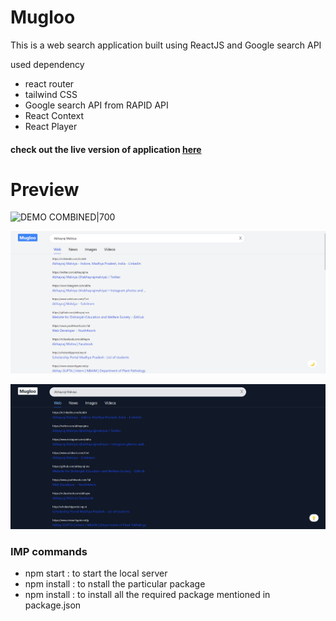 # Mugloo
This is a web search application built using ReactJS and Google search API

used dependency
- react router
- tailwind CSS
- Google search API from RAPID API
- React Context
- React Player

#### check out the live version of application [here](https://mailclone-abhayraj.web.app/)

# Preview

![DEMO COMBINED|700](https://github.com/abhayrajmalviya/mugloo/blob/main/preview/demo.jp)

![DEMO WHITE|700](https://github.com/abhayrajmalviya/mugloo/blob/main/preview/demo_white.png)


![DEMO Dark|700](https://github.com/abhayrajmalviya/mugloo/blob/main/preview/demo_dark.png)






### IMP commands
- npm start : to start the local server
- npm install <package name> : to nstall the particular package
- npm install : to install all the required package mentioned in package.json
  
